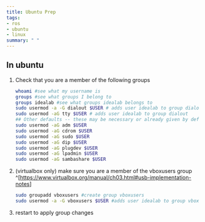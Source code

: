 ```yaml
---
title: Ubuntu Prep
tags:
- ros
- ubuntu
- linux
summary: " "
---
```


## In ubuntu

1. Check that you are a member of the following groups

    ```bash
    whoami #see what my username is
    groups #see what groups I belong to
    groups idealab #see what groups idealab belongs to
    sudo usermod -a -G dialout $USER # adds user idealab to group dialout
    sudo usermod -aG tty $USER # adds user idealab to group dialout
    ## Other defaults -- these may be necessary or already given by default.
    sudo usermod -aG adm $USER
    sudo usermod -aG cdrom $USER
    sudo usermod -aG sudo $USER
    sudo usermod -aG dip $USER
    sudo usermod -aG plugdev $USER
    sudo usermod -aG lpadmin $USER
    sudo usermod -aG sambashare $USER
    ```

1. (virtualbox only) make sure you are a member of the vboxusers group ^[<https://www.virtualbox.org/manual/ch03.html#usb-implementation-notes>]

    ```bash
    sudo groupadd vboxusers #create group vboxusers
    sudo usermod -a -G vboxusers $USER #adds user idealab to group vboxusers
    ```

1. restart to apply group changes
    
 
